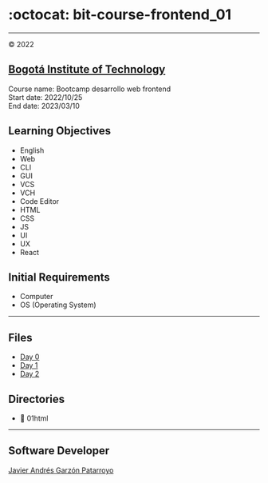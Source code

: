 # :octocat: bit-course-frontend_01
---
:copyright: 2022
## [Bogotá Institute of Technology](https://bit.institute/)
Course name: Bootcamp desarrollo web frontend  
Start date: 2022/10/25  
End date: 2023/03/10
## Learning Objectives
- English
- Web
- CLI
- GUI
- VCS
- VCH
- Code Editor
- HTML
- CSS
- JS
- UI
- UX
- React
## Initial Requirements
- Computer
- OS (Operating System)
---
## Files
- [Day 0](day0.md)
- [Day 1](day1.md)
- [Day 2](day2.md)
## Directories
- :open_file_folder: 01html
---
## Software Developer
[Javier Andrés Garzón Patarroyo](https://javierandresgp.com)
